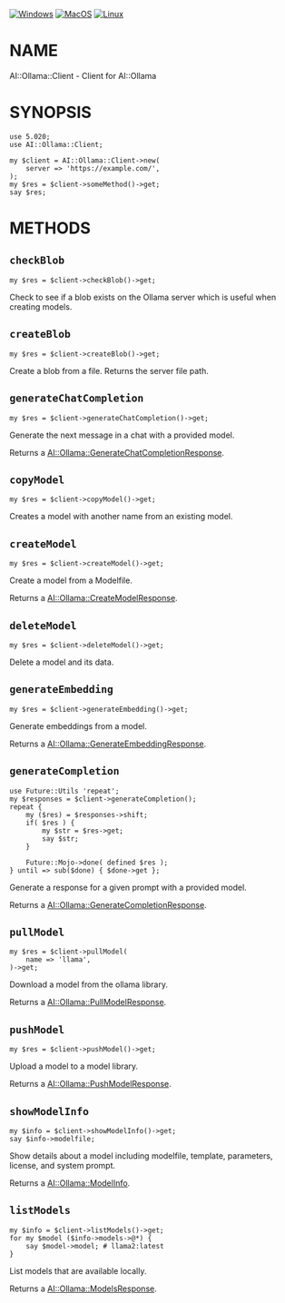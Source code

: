 
[![Windows](https://github.com/Corion/AI-Ollama-Client/workflows/windows/badge.svg)](https://github.com/Corion/AI-Ollama-Client/actions?query=workflow%3Awindows)
[![MacOS](https://github.com/Corion/AI-Ollama-Client/workflows/macos/badge.svg)](https://github.com/Corion/AI-Ollama-Client/actions?query=workflow%3Amacos)
[![Linux](https://github.com/Corion/AI-Ollama-Client/workflows/linux/badge.svg)](https://github.com/Corion/AI-Ollama-Client/actions?query=workflow%3Alinux)

# NAME

AI::Ollama::Client - Client for AI::Ollama

# SYNOPSIS

    use 5.020;
    use AI::Ollama::Client;

    my $client = AI::Ollama::Client->new(
        server => 'https://example.com/',
    );
    my $res = $client->someMethod()->get;
    say $res;

# METHODS

## `checkBlob`

    my $res = $client->checkBlob()->get;

Check to see if a blob exists on the Ollama server which is useful when creating models.

## `createBlob`

    my $res = $client->createBlob()->get;

Create a blob from a file. Returns the server file path.

## `generateChatCompletion`

    my $res = $client->generateChatCompletion()->get;

Generate the next message in a chat with a provided model.

Returns a [AI::Ollama::GenerateChatCompletionResponse](https://metacpan.org/pod/AI%3A%3AOllama%3A%3AGenerateChatCompletionResponse).

## `copyModel`

    my $res = $client->copyModel()->get;

Creates a model with another name from an existing model.

## `createModel`

    my $res = $client->createModel()->get;

Create a model from a Modelfile.

Returns a [AI::Ollama::CreateModelResponse](https://metacpan.org/pod/AI%3A%3AOllama%3A%3ACreateModelResponse).

## `deleteModel`

    my $res = $client->deleteModel()->get;

Delete a model and its data.

## `generateEmbedding`

    my $res = $client->generateEmbedding()->get;

Generate embeddings from a model.

Returns a [AI::Ollama::GenerateEmbeddingResponse](https://metacpan.org/pod/AI%3A%3AOllama%3A%3AGenerateEmbeddingResponse).

## `generateCompletion`

    use Future::Utils 'repeat';
    my $responses = $client->generateCompletion();
    repeat {
        my ($res) = $responses->shift;
        if( $res ) {
            my $str = $res->get;
            say $str;
        }

        Future::Mojo->done( defined $res );
    } until => sub($done) { $done->get };

Generate a response for a given prompt with a provided model.

Returns a [AI::Ollama::GenerateCompletionResponse](https://metacpan.org/pod/AI%3A%3AOllama%3A%3AGenerateCompletionResponse).

## `pullModel`

    my $res = $client->pullModel(
        name => 'llama',
    )->get;

Download a model from the ollama library.

Returns a [AI::Ollama::PullModelResponse](https://metacpan.org/pod/AI%3A%3AOllama%3A%3APullModelResponse).

## `pushModel`

    my $res = $client->pushModel()->get;

Upload a model to a model library.

Returns a [AI::Ollama::PushModelResponse](https://metacpan.org/pod/AI%3A%3AOllama%3A%3APushModelResponse).

## `showModelInfo`

    my $info = $client->showModelInfo()->get;
    say $info->modelfile;

Show details about a model including modelfile, template, parameters, license, and system prompt.

Returns a [AI::Ollama::ModelInfo](https://metacpan.org/pod/AI%3A%3AOllama%3A%3AModelInfo).

## `listModels`

    my $info = $client->listModels()->get;
    for my $model ($info->models->@*) {
        say $model->model; # llama2:latest
    }

List models that are available locally.

Returns a [AI::Ollama::ModelsResponse](https://metacpan.org/pod/AI%3A%3AOllama%3A%3AModelsResponse).
